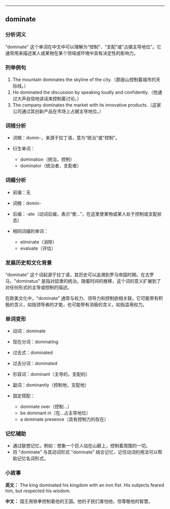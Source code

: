 
---------------
## dominate
### 分析词义
"dominate" 这个单词在中文中可以理解为“控制”、“支配”或“占据主导地位”。它通常用来描述某人或某物在某个领域或环境中具有决定性的影响力。

### 列举例句
1. The mountain dominates the skyline of the city.（那座山控制着城市的天际线。）
2. He dominated the discussion by speaking loudly and confidently.（他通过大声自信地讲话来控制着讨论。）
3. The company dominates the market with its innovative products.（这家公司通过其创新产品在市场上占据主导地位。）

### 词根分析
- 词根：domin-，来源于拉丁语，意为“统治”或“控制”。

- 衍生单词：
  - domination（统治，控制）
  - dominator（统治者，支配者）

### 词缀分析
- 前缀：无
- 词根：domin-
- 后缀：-ate（动词后缀，表示“使…”，在这里使某物或某人处于控制或支配状态）

- 相同词缀的单词：
  - eliminate（消除）
  - evaluate（评估）

### 发展历史和文化背景
"dominate" 这个词起源于拉丁语，其历史可以追溯到罗马帝国时期。在古罗马，"dominatus" 是指对奴隶的统治。随着时间的推移，这个词的意义扩展到了对任何形式的主导或控制的描述。

在欧美文化中，"dominate" 通常与权力、领导力和控制欲相关联。它可能带有积极的含义，如指领导者的才能，也可能带有消极的含义，如指滥用权力。

### 单词变形
- 动词：dominate
- 现在分词：dominating
- 过去式：dominated
- 过去分词：dominated
- 形容词：dominant（主导的，支配的）
- 副词：dominantly（控制地，支配地）

- 固定搭配：
  - dominate over（控制…）
  - be dominant in（在…占主导地位）
  - a dominate presence（具有控制力的存在）

### 记忆辅助
- 通过联想记忆，例如：想象一个巨人站在山巅上，控制着周围的一切。
- 将 "dominate" 与其动词形式 "dominate" 结合记忆，记住动词的用法可以帮助记忆名词形式。

### 小故事
**英文：** The king dominated his kingdom with an iron fist. His subjects feared him, but respected his wisdom.

**中文：** 国王用铁拳控制着他的王国。他的子民们害怕他，但尊敬他的智慧。

